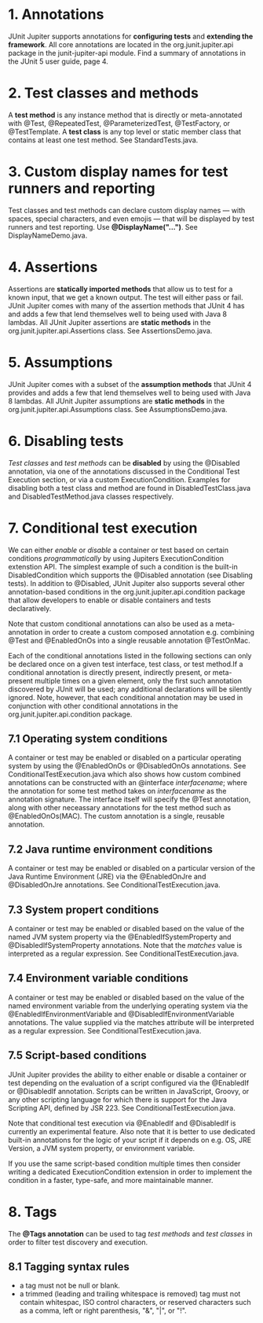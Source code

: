 # 1. Annotations
JUnit Jupiter supports annotations for **configuring tests** and **extending the framework**. All core annotations are located in the org.junit.jupiter.api package in the junit-jupiter-api module. Find a summary of annotations in the JUnit 5 user guide, page 4.

# 2. Test classes and methods
A **test method** is any instance method that is directly or meta-annotated with @Test, @RepeatedTest, @ParameterizedTest, @TestFactory, or @TestTemplate. A **test class** is any top level or static member class that contains at least one test method. See StandardTests.java.

# 3. Custom display names for test runners and reporting
Test classes and test methods can declare custom display names — with spaces, special characters, and even emojis — that will be displayed by test runners and test reporting. Use **@DisplayName("...")**. See DisplayNameDemo.java.

# 4. Assertions
Assertions are  **statically imported methods** that allow us to test for a known input, that we get a known output. The test will either pass or fail. JUnit Jupiter comes with many of the assertion methods that JUnit 4 has and adds a few that lend themselves well to being used with Java 8 lambdas. All JUnit Jupiter assertions are **static methods** in the org.junit.jupiter.api.Assertions class. See AssertionsDemo.java.

# 5. Assumptions
JUnit Jupiter comes with a subset of the **assumption methods** that JUnit 4 provides and adds a few that lend themselves well to being used with Java 8 lambdas. All JUnit Jupiter assumptions are **static methods** in the org.junit.jupiter.api.Assumptions class. See AssumptionsDemo.java.

# 6. Disabling tests
*Test classes* and *test methods* can be **disabled** by using the @Disabled annotation, via one of the annotations discussed in the Conditional Test Execution section, or via a custom ExecutionCondition. Examples for disabling both a test class and method are found in DisabledTestClass.java and DisabledTestMethod.java classes respectively.

# 7. Conditional test execution
We can either *enable* or *disable* a container or test based on certain conditions *programmatically* by using Jupiters ExecutionCondition extenstion API. The simplest example of such a condition is the built-in DisabledCondition which supports the @Disabled annotation (see Disabling tests). In addition to @Disabled, JUnit Jupiter also supports several other annotation-based conditions in the org.junit.jupiter.api.condition package that allow developers to enable or disable containers and tests declaratively.

Note that custom conditional annotations can also be used as a meta-annotation in order to create a custom composed annotation e.g. combining @Test and @EnabledOnOs into a single reusable annotation @TestOnMac.

Each of the conditional annotations listed in the following sections can only be declared once on a given test interface, test class, or test method.If a conditional annotation is directly present, indirectly present, or meta-present multiple times on a given element, only the first such annotation discovered by JUnit will be used; any additional declarations will be silently ignored. Note, however, that each conditional annotation may be used in conjunction with other conditional annotations in the org.junit.jupiter.api.condition package.

## 7.1 Operating system conditions
A container or test may be enabled or disabled on a particular operating system by using the @EnabledOnOs or @DisabledOnOs annotations. See ConditionalTestExecution.java which also shows how custom combined annotations can be constructed with an @interface *interfacename*; where the annotation for some test method takes on *interfacename* as the annotation signature. The interface itself will specify the @Test annotation, along with other neceassary annotations for the test method such as @EnabledOnOs(MAC). The custom annotation is a single, reusable annotation.

## 7.2 Java runtime environment conditions
A container or test may be enabled or disabled on a particular version of the Java Runtime Environment (JRE) via  the @EnabledOnJre and @DisabledOnJre annotations. See ConditionalTestExecution.java.

## 7.3 System propert conditions
A container or test may be enabled or disabled based on the value of the named JVM system property via the @EnabledIfSystemProperty and @DisabledIfSystemProperty annotations. Note that the *matches* value is interpreted as a regular expression. See ConditionalTestExecution.java.

## 7.4 Environment variable conditions
A container or test may be enabled or disabled based on the value of the named environment variable from the underlying operating system via the @EnabledIfEnvironmentVariable and @DisabledIfEnvironmentVariable annotations. The value supplied via the matches attribute will be interpreted as a regular expression. See ConditionalTestExecution.java.

## 7.5 Script-based conditions
JUnit Jupiter provides the ability to either enable or disable a container or test depending on the evaluation of a script configured via the @EnabledIf or @DisabledIf annotation. Scripts can be written in JavaScript, Groovy, or any other scripting language for which there is support for the Java Scripting API, defined by JSR 223. See ConditionalTestExecution.java.

Note that conditional test execution via @EnabledIf and @DisabledIf is currently an experimental feature. Also note that it is better to use dedicated built-in annotations for the logic of your script if it depends on e.g. OS, JRE Version, a JVM system property, or environment variable.

If you use the same script-based condition multiple times then consider writing a dedicated ExecutionCondition extension in order to implement the condition in a faster, type-safe, and more maintainable manner.

# 8. Tags
The **@Tags annotation** can be used to tag *test methods* and *test classes* in order to filter test discovery and execution.

## 8.1 Tagging syntax rules
* a tag must not be null or blank.
* a trimmed (leading and trailing whitespace is removed) tag must not contain whitespac, ISO control characters, or reserved characters such as a comma, left or right parenthesis, "&", "|", or "!".

